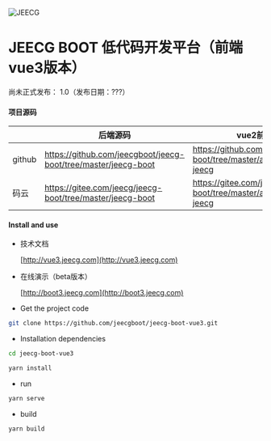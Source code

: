 
![JEECG](https://jeecgos.oss-cn-beijing.aliyuncs.com/files/site/jeecgfengm.png "JeecgBoot低代码开发平台")



JEECG BOOT 低代码开发平台（前端vue3版本）
===============

尚未正式发布： 1.0（发布日期：???）


#### 项目源码


|     |   后端源码  |   vue2前端源码  | vue3前端源码  |
|---  |--- | --- |--- |
|  github   | https://github.com/jeecgboot/jeecg-boot/tree/master/jeecg-boot   | https://github.com/jeecgboot/jeecg-boot/tree/master/ant-design-vue-jeecg | https://github.com/jeecgboot/jeecg-boot-vue3  |
|  码云   |  https://gitee.com/jeecg/jeecg-boot/tree/master/jeecg-boot   | https://gitee.com/jeecg/jeecg-boot/tree/master/ant-design-vue-jeecg |  https://github.com/jeecgboot/jeecg-boot-vue3  |


#### Install and use

- 技术文档

  [http://vue3.jeecg.com](http://vue3.jeecg.com)
  
- 在线演示（beta版本）

  [http://boot3.jeecg.com](http://boot3.jeecg.com)

  
- Get the project code

```bash
git clone https://github.com/jeecgboot/jeecg-boot-vue3.git
```

- Installation dependencies

```bash
cd jeecg-boot-vue3

yarn install

```

- run

```bash
yarn serve
```

- build

```bash
yarn build
```
